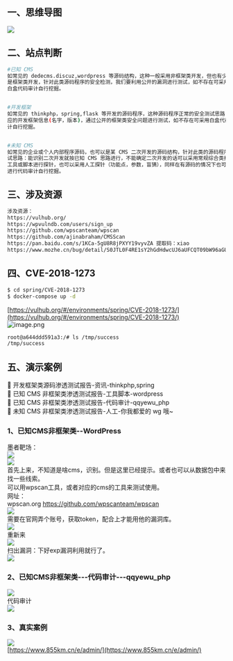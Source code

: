 
<a name="Vbwlq"></a>
## 一、思维导图
![](https://cdn.nlark.com/yuque/0/2021/png/2476579/1630153353093-df38faa7-35f1-4078-9431-92271562f68a.png#clientId=u347fd9e2-d8c1-4&from=paste&id=u7e9806df&originHeight=928&originWidth=773&originalType=url&ratio=1&status=done&style=none&taskId=u34fb67b9-9f38-4347-8741-74958846a10)
<a name="h1EOR"></a>
## 二、站点判断
```bash
#已知 CMS
如常见的 dedecms.discuz,wordpress 等源码结构，这种一般采用非框架类开发，但也有少部分采用的
是框架类开发，针对此类源码程序的安全检测，我们要利用公开的漏洞进行测试，如不存在可采用
白盒代码审计自行挖掘。


#开发框架
如常见的 thinkphp，spring,flask 等开发的源码程序，这种源码程序正常的安全测试思路：先获取对
应的开发框架信息(名字，版本)，通过公开的框架类安全问题进行测试，如不存在可采用白盒代码审
计自行挖掘。


#未知 CMS
如常见的企业或个人内部程序源码，也可以是某 CMS 二次开发的源码结构，针对此类的源码程序测
试思路：能识别二次开发就按已知 CMS 思路进行，不能确定二次开发的话可以采用常规综合类扫描
工具或脚本进行探针，也可以采用人工探针（功能点，参数，盲猜），同样在有源码的情况下也可以
进行代码审计自行挖掘。

```
<a name="ncFWF"></a>
## 

<a name="hjOvC"></a>
## 三、涉及资源
```bash
涉及资源：
https://vulhub.org/
https://wpvulndb.com/users/sign_up
https://github.com/wpscanteam/wpscan
https://github.com/ajinabraham/CMSScan
https://pan.baidu.com/s/1KCa-5gU8R8jPXYY19vyvZA 提取码：xiao
https://www.mozhe.cn/bug/detail/S0JTL0F4RE1sY2hGdHdwcUJ6aUFCQT09bW96aGUmozhe
```
<a name="hpmEr"></a>
## 四、CVE-2018-1273
```bash
$ cd spring/CVE-2018-1273
$ docker-compose up -d
```
[https://vulhub.org/#/environments/spring/CVE-2018-1273/](https://vulhub.org/#/environments/spring/CVE-2018-1273/)<br />![image.png](https://cdn.nlark.com/yuque/0/2021/png/2476579/1630157772687-7f3a9933-ccda-40fd-9c66-f0a4c19db885.png#clientId=u5c24766b-c44d-4&from=paste&height=376&id=u482ec027&originHeight=751&originWidth=1920&originalType=binary&ratio=1&size=155170&status=done&style=none&taskId=u1f79443e-039f-4e81-8d1f-991f096b2d0&width=960)
```bash
root@a644ddd591a3:/# ls /tmp/success
/tmp/success
```
<a name="hgP9j"></a>
## 五、演示案例
 开发框架类源码渗透测试报告-资讯-thinkphp,spring<br /> 已知 CMS 非框架类渗透测试报告-工具脚本-wordpress<br /> 已知 CMS 非框架类渗透测试报告-代码审计-qqyewu_php<br /> 未知 CMS 非框架类渗透测试报告-人工-你我都爱的 wg 哦~
<a name="dopTG"></a>
### 1、已知CMS非框架类--WordPress
墨者靶场：<br />[![](https://cdn.nlark.com/yuque/0/2021/png/2476579/1630158817638-b42d9ac1-a77b-4468-a1bb-237e8bfae346.png#clientId=u5c24766b-c44d-4&from=paste&id=ub85d0a76&originHeight=302&originWidth=688&originalType=url&ratio=1&status=done&style=none&taskId=u79bea406-f578-4768-8eb3-baa0fd18838)](https://gitee.com/darkerg/article-images/raw/master/typora/20210512111841.png)<br />[![](https://cdn.nlark.com/yuque/0/2021/png/2476579/1630158817208-661663fc-5281-4e84-8b4e-93a8bba5822c.png#clientId=u5c24766b-c44d-4&from=paste&id=u7b2dc2da&originHeight=447&originWidth=854&originalType=url&ratio=1&status=done&style=none&taskId=ua23201ff-bbbf-499d-8e7e-52f4323e57e)](https://gitee.com/darkerg/article-images/raw/master/typora/20210512111931.png)<br />首先上来，不知道是啥cms，识别。但是这里已经提示。或者也可以从数据包中来找一些线索。<br />可以用wpscan工具，或者对应的cms的工具来测试使用。<br />网址：<br />wpscan.org https://github.com/wpscanteam/wpscan <br />[![](https://cdn.nlark.com/yuque/0/2021/png/2476579/1630158817633-459355a6-7330-4609-bc6a-d6accb2fa2dc.png#clientId=u5c24766b-c44d-4&from=paste&id=u9bcc4fac&originHeight=82&originWidth=427&originalType=url&ratio=1&status=done&style=none&taskId=u27573a77-e0ca-401d-88cf-58c8e619eb4)](https://gitee.com/darkerg/article-images/raw/master/typora/20210512112430.png)<br />需要在官网弄个账号，获取token，配合上才能用他的漏洞库。<br />[![](https://cdn.nlark.com/yuque/0/2021/png/2476579/1630158817635-44eb97e8-97da-431a-898e-1a86cf73b282.png#clientId=u5c24766b-c44d-4&from=paste&id=u3fc69167&originHeight=105&originWidth=598&originalType=url&ratio=1&status=done&style=none&taskId=u849e19f9-6735-4c87-897b-9b898a088fd)](https://gitee.com/darkerg/article-images/raw/master/typora/20210512112520.png)<br />重新来<br />[![](https://cdn.nlark.com/yuque/0/2021/png/2476579/1630158817636-93a591d7-8b67-47a3-86cd-fd134ab07ad1.png#clientId=u5c24766b-c44d-4&from=paste&id=u3fd9b291&originHeight=78&originWidth=604&originalType=url&ratio=1&status=done&style=none&taskId=uc458363d-0fb8-4a31-b4c8-67d9caebfbf)](https://gitee.com/darkerg/article-images/raw/master/typora/20210512112637.png)<br />扫出漏洞：下好exp漏洞利用就行了。<br />[![](https://cdn.nlark.com/yuque/0/2021/png/2476579/1630158818030-293ea503-5dc9-4cf6-9ab8-3fa8eafc4465.png#clientId=u5c24766b-c44d-4&from=paste&id=u4f207749&originHeight=209&originWidth=576&originalType=url&ratio=1&status=done&style=none&taskId=ud3e83268-cdac-4685-bafd-1454af3a85c)](https://gitee.com/darkerg/article-images/raw/master/typora/20210512112706.png)
<a name="MgEr9"></a>
### 2、已知CMS非框架类---代码审计---qqyewu_php
[![](https://cdn.nlark.com/yuque/0/2021/png/2476579/1630160176235-69395486-dd32-498c-ac87-322eec48db74.png#clientId=u5c24766b-c44d-4&from=paste&id=u9bdb695d&originHeight=575&originWidth=1096&originalType=url&ratio=1&status=done&style=none&taskId=u14476372-2660-4be1-8a4f-4c1adcd85fb)](https://gitee.com/darkerg/article-images/raw/master/typora/20210512113033.png)<br />代码审计<br />[![](https://cdn.nlark.com/yuque/0/2021/png/2476579/1630160176219-bd659261-7fd4-4e16-9e4f-ab5d0e585a83.png#clientId=u5c24766b-c44d-4&from=paste&id=ue14c6ec5&originHeight=497&originWidth=932&originalType=url&ratio=1&status=done&style=none&taskId=u511b4212-0a54-451f-9cbf-96ca46cc1b6)](https://gitee.com/darkerg/article-images/raw/master/typora/20210512115110.png)
<a name="ztZ2T"></a>
### 3、真实案例
[![](https://cdn.nlark.com/yuque/0/2021/png/2476579/1630160176283-78eff06e-5964-4ec1-b908-9ef984ec76ec.png#clientId=u5c24766b-c44d-4&from=paste&id=u296cdc70&originHeight=680&originWidth=1476&originalType=url&ratio=1&status=done&style=none&taskId=ucc5aa697-3228-488c-a919-c97075e6ee4)](https://gitee.com/darkerg/article-images/raw/master/typora/20210512120753.png)<br />[https://www.855km.cn/e/admin/](https://www.855km.cn/e/admin/)
